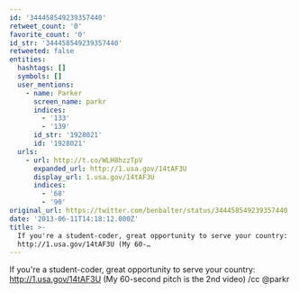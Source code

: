 ```yaml
---
id: '344458549239357440'
retweet_count: '0'
favorite_count: '0'
id_str: '344458549239357440'
retweeted: false
entities:
  hashtags: []
  symbols: []
  user_mentions:
    - name: Parker
      screen_name: parkr
      indices:
        - '133'
        - '139'
      id_str: '1928021'
      id: '1928021'
  urls:
    - url: http://t.co/WLH8hzzTpV
      expanded_url: http://1.usa.gov/14tAF3U
      display_url: 1.usa.gov/14tAF3U
      indices:
        - '68'
        - '90'
original_url: https://twitter.com/benbalter/status/344458549239357440
date: '2013-06-11T14:18:12.000Z'
title: >-
  If you're a student-coder, great opportunity to serve your country:
  http://1.usa.gov/14tAF3U (My 60-…
---
```


If you're a student-coder, great opportunity to serve your country: http://1.usa.gov/14tAF3U (My 60-second pitch is the 2nd video) /cc @parkr